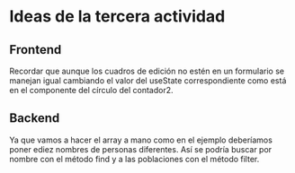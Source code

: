 # Ideas de la tercera actividad

## Frontend

Recordar que aunque los cuadros de edición no estén en un formulario se manejan igual cambiando el valor del useState correspondiente como está en el componente del círculo del contador2.

## Backend

Ya que vamos a hacer el array a mano como en el ejemplo deberíamos poner ediez nombres de personas diferentes. Así se podría buscar por nombre con el método find y a las poblaciones con el método filter.
